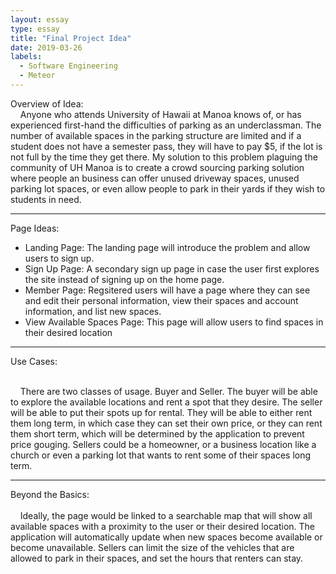 ```yaml
---
layout: essay
type: essay
title: "Final Project Idea"
date: 2019-03-26
labels:
  - Software Engineering
  - Meteor
---
```


<bold>Overview of Idea:</bold><br/>
&nbsp;&nbsp;&nbsp;&nbsp;Anyone who attends University of Hawaii at Manoa knows of, or has experienced first-hand the difficulties of parking as an underclassman.  The number of available spaces in the parking structure are limited and if a student does not have a semester pass, they will have to pay $5, if the lot is not full by the time they get there.  My solution to this problem plaguing the community of UH Manoa is to create a crowd sourcing parking solution where people an business can offer unused driveway spaces, unused parking lot spaces, or even allow people to park in their yards if they wish to students in need.<hr/>
Page Ideas:<br/>
<ul>
  <li>Landing Page:  The landing page will introduce the problem and allow users to sign up.</li>
  <li>Sign Up Page:  A secondary sign up page in case the user first explores the site instead of signing up on the home page.</li>
  <li>Member Page:  Regsitered users will have a page where they can see and edit their personal information, view their spaces and account information, and list new spaces.</li>
  <li>View Available Spaces Page:  This page will allow users to find spaces in their desired location</li>
</ul>
<hr/>
Use Cases:<br/><br/>

&nbsp;&nbsp;&nbsp;&nbsp;There are two classes of usage.  Buyer and Seller.  The buyer will be able to explore the available locations and rent a spot that they desire.  The seller will be able to put their spots up for rental.  They will be able to either rent them long term, in which case they can set their own price, or they can rent them short term, which will be determined by the application to prevent price gouging.  Sellers could be a homeowner, or a business location like a church or even a parking lot that wants to rent some of their spaces long term.<hr>
Beyond the Basics:<br/><br/>
&nbsp;&nbsp;&nbsp;&nbsp;Ideally, the page would be linked to a searchable map that will show all available spaces with a proximity to the user or their desired location.  The application will automatically update when new spaces become available or become unavailable.  Sellers can limit the size of the vehicles that are allowed to park in their spaces, and set the hours that renters can stay.
